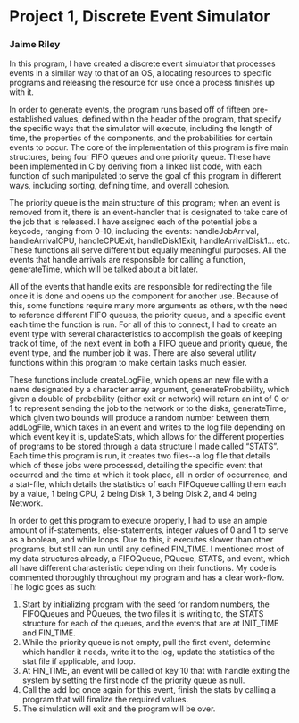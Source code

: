 # Project 1, Discrete Event Simulator 
### Jaime Riley


In this program, I have created a discrete event simulator that processes events in a similar way to that of an OS, allocating resources to specific programs and releasing the resource for use once a process finishes up with it. 

In order to generate events, the program runs based off of fifteen pre-established values, defined within the header of the program, that specify the specific ways that the simulator will execute, including the length of time, the properties of the components, and the probabilities for certain events to occur. The core of the implementation of this program is five main structures, being four FIFO queues and one priority queue. These have been implemented in C by deriving from a linked list code, with each function of such manipulated to serve the goal of this program in different ways, including sorting, defining time, and overall cohesion. 

The priority queue is the main structure of this program; when an event is removed from it, there is an event-handler that is designated to take care of the job that is released. I have assigned each of the potential jobs a keycode, ranging from 0-10, including the events: handleJobArrival, handleArrivalCPU, handleCPUExit, handleDisk1Exit, handleArrivalDisk1… etc. These functions all serve different but equally meaningful purposes. All the events that handle arrivals are responsible for calling a function, generateTime, which will be talked about a bit later. 
    
All of the events that handle exits are responsible for redirecting the file once it is done and opens up the component for another use. Because of this, some functions require many more arguments as others, with the need to reference different FIFO queues, the priority queue, and a specific event each time the function is run. For all of this to connect, I had to create an event type with several characteristics to accomplish the goals of keeping track of time, of the next event in both a FIFO queue and priority queue, the event type, and the number job it was. There are also several utility functions within this program to make certain tasks much easier.

These functions include createLogFile, which opens an new file with a name designated by a character array argument, generateProbability, which given a double of probability (either exit or network) will return an int of 0 or 1 to represent sending the job to the network or to the disks, generateTime, which given two bounds will produce a random number between them, addLogFile, which takes in an event and writes to the log file depending on which event key it is, updateStats, which allows for the different properties of programs to be stored through a data structure I made called “STATS”.  Each time this program is run, it creates two files--a log file that details which of these jobs were processed, detailing the specific event that occurred and the time at which it took place, all in order of occurrence, and a stat-file, which details the statistics of each FIFOqueue calling them each by a value, 1 being CPU, 2 being Disk 1, 3 being Disk 2, and 4 being Network.

In order to get this program to execute properly, I had to use an ample amount of if-statements, else-statements, integer values of 0 and 1 to serve as a boolean, and while loops. Due to this, it executes slower than other programs, but still can run until any defined FIN_TIME. I mentioned most of my data structures already, a FIFOQueue, PQueue, STATS, and event, which all have different characteristic depending on their functions. My code is commented thoroughly throughout my program and has a clear work-flow. The logic goes as such:

1.	Start by initializing program with the seed for random numbers, the FIFOQueues and PQueues, the two files it is writing to, the STATS structure for each of the queues, and the events that are at INIT_TIME and FIN_TIME. 
2.	While the priority queue is not empty, pull the first event, determine which handler it needs, write it to the log, update the statistics of the stat file if applicable, and loop. 
3.	At FIN_TIME, an event will be called of key 10 that with handle exiting the system by setting the first node of the priority queue as null.
4.	Call the add log once again for this event, finish the stats by calling a program that will finalize the required values. 
5.	The simulation will exit and the program will be over. 


    
